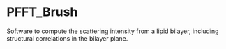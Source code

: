 # PFFT_Brush
Software to compute the scattering intensity from a lipid bilayer, including structural correlations in the bilayer plane.
